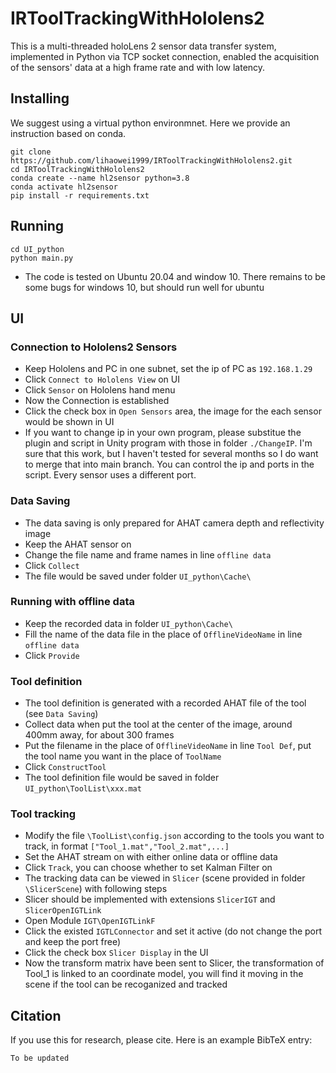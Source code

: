 # IRToolTrackingWithHololens2

This is a multi-threaded holoLens 2 sensor data transfer system, implemented in Python via TCP socket connection, enabled the acquisition of the sensors' data at a high frame rate and with low latency. 

## Installing
We suggest using a virtual python environmnet. Here we provide an instruction based on conda.
```
git clone https://github.com/lihaowei1999/IRToolTrackingWithHololens2.git
cd IRToolTrackingWithHololens2
conda create --name hl2sensor python=3.8
conda activate hl2sensor
pip install -r requirements.txt
```

## Running
```
cd UI_python
python main.py
```
- The code is tested on Ubuntu 20.04 and window 10. There remains to be some bugs for windows 10, but should run well for ubuntu

## UI
### Connection to Hololens2 Sensors
- Keep Hololens and PC in one subnet, set the ip of PC as `192.168.1.29`
- Click `Connect to Hololens View` on UI
- Click `Sensor` on Hololens hand menu
- Now the Connection is established
- Click the check box in `Open Sensors` area, the image for the each sensor would be shown in UI
- If you want to change ip in your own program, please substitue the plugin and script in Unity program with those in folder `./ChangeIP`. I'm sure that this work, but I haven't tested for several months so I do want to merge that into main branch. You can control the ip and ports in the script. Every sensor uses a different port.

### Data Saving
- The data saving is only prepared for AHAT camera depth and reflectivity image
- Keep the AHAT sensor on
- Change the file name and frame names in line `offline data`
- Click `Collect`
- The file would be saved under folder `UI_python\Cache\`

### Running with offline data
- Keep the recorded data in folder `UI_python\Cache\`
- Fill the name of the data file in the place of `OfflineVideoName` in line `offline data`
- Click `Provide`

### Tool definition
- The tool definition is generated with a recorded AHAT file of the tool (see `Data Saving`)
- Collect data when put the tool at the center of the image, around 400mm away, for about 300 frames
- Put the filename in the place of `OfflineVideoName` in line `Tool Def`, put the tool name you want in the place of `ToolName`
- Click `ConstructTool`
- The tool definition file would be saved in folder `UI_python\ToolList\xxx.mat`

### Tool tracking
- Modify the file `\ToolList\config.json` according to the tools you want to track, in format `["Tool_1.mat","Tool_2.mat",...]`
- Set the AHAT stream on with either online data or offline data
- Click `Track`, you can choose whether to set Kalman Filter on
- The tracking data can be viewed in `Slicer` (scene provided in folder `\SlicerScene`) with following steps
- Slicer should be implemented with extensions `SlicerIGT` and `SlicerOpenIGTLink`
- Open Module `IGT\OpenIGTLinkF`
- Click the existed `IGTLConnector` and set it active (do not change the port and keep the port free)
- Click the check box `Slicer Display` in the UI
- Now the transform matrix have been sent to Slicer, the transformation of Tool_1 is linked to an coordinate model, you will find it moving in the scene if the tool can be recoganized and tracked


## Citation
If you use this for research, please cite. Here is an example BibTeX entry:
```
To be updated
```